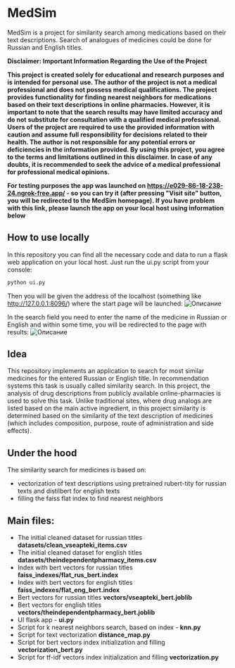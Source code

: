 # MedSim
MedSim is a project for similarity search among medications based on their text descriptions. Search of analogues of medicines could be done for Russian and English titles.

**Disclaimer: Important Information Regarding the Use of the Project**

**This project is created solely for educational and research purposes and is intended for personal use. The author of the project is not a medical professional and does not possess medical qualifications. The project provides functionality for finding nearest neighbors for medications based on their text descriptions in online pharmacies. However, it is important to note that the search results may have limited accuracy and do not substitute for consultation with a qualified medical professional. Users of the project are required to use the provided information with caution and assume full responsibility for decisions related to their health. The author is not responsible for any potential errors or deficiencies in the information provided. By using this project, you agree to the terms and limitations outlined in this disclaimer. In case of any doubts, it is recommended to seek the advice of a medical professional for professional medical opinions.**



**For testing purposes the app was launched on https://e029-86-18-238-24.ngrok-free.app/ - so you can try it (after pressing "Visit site" button, you will be redirected to the MedSim homepage). If you have problem with this link, please launch the app on your local host using information below**

## How to use locally
In this repository you can find all the necessary code and data to run a flask web application on your local host. Just run the ui.py script from your console:
```sh
python ui.py
```

Then you will be given the address of the localhost (something like http://127.0.0.1:8096/) where the start page will be launched:
![Описание](https://github.com/ulfam/medsim/blob/main/screenshots/homepage.png)


In the search field you need to enter the name of the medicine in Russian or English and within some time, you will be redirected to the page with results:
![Описание](https://github.com/ulfam/medsim/blob/main/screenshots/resultpage.png)

## Idea

This repository implements an application to search for most similar medicines for the entered Russian or English title. In recommendation systems this task is usually called similarity search. In this project, the analysis of drug descriptions from publicly available online-pharmacies is used to solve this task. Unlike traditional sites, where drug analogs are listed based on the main active ingredient, in this project similarity is determined based on the similarity of the text description of medicines (which includes composition, purpose, route of administration and side effects).

## Under the hood
The similarity search for medicines is based on:
- vectorization of text descriptions using pretrained rubert-tity for russian texts and distilbert for english texts
- filling the faiss flat index to find nearest neighbors

## Main files:
- The initial cleaned dataset for russian titles **datasets/clean_vseapteki_items.csv**
- The initial cleaned dataset for english titles **datasets/theindependentpharmacy_items.csv**
- Index with bert vectors for russian titles **faiss_indexes/flat_rus_bert.index**
- Index with bert vectors for english titles **faiss_indexes/flat_eng_bert.index**
- Bert vectors for russian titles **vectors/vseapteki_bert.joblib**
- Bert vectors for english titles **vectors/theindependentpharmacy_bert.joblib**
- UI flask app - **ui.py**
- Script for k nearest neighbors search, based on index - **knn.py**
- Script for text vectorization **distance_map.py**
- Script for bert vectors index initialization and filling **vectorization_bert.py**
- Script for tf-idf vectors index initialization and filling **vectorization.py**
